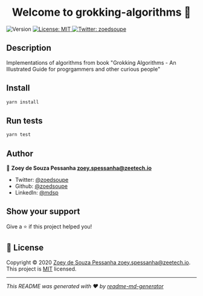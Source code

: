 <h1 align="center">Welcome to grokking-algorithms 👋</h1>
<p>
  <img alt="Version" src="https://img.shields.io/badge/version-1.0.0-blue.svg?cacheSeconds=2592000" />
  <a href="m" target="_blank">
    <img alt="License: MIT" src="https://img.shields.io/badge/License-MIT-yellow.svg" />
  </a>
  <a href="https://twitter.com/zoedsoupe" target="_blank">
    <img alt="Twitter: zoedsoupe" src="https://img.shields.io/twitter/follow/zoedsoupe.svg?style=social" />
  </a>
</p>

## Description

Implementations of algorithms from book &#34;Grokking Algorithms - An Illustrated Guide for progrgammers and other curious people&#34;

## Install

```sh
yarn install
```

## Run tests

```sh
yarn test
```

## Author

👤 **Zoey de Souza Pessanha <zoey.spessanha@zeetech.io>**

* Twitter: [@zoedsoupe](https://twitter.com/zoedsoupe)
* Github: [@zoedsoupe](https://github.com/zoedsoupe)
* LinkedIn: [@mdsp](https://linkedin.com/in/mdsp)

## Show your support

Give a ⭐️ if this project helped you!

## 📝 License

Copyright © 2020 [Zoey de Souza Pessanha <zoey.spessanha@zeetech.io>](https://github.com/zoedsoupe).<br />
This project is [MIT](https://github.com/zoedsoupe/grokking-algorithms/blob/master/LICENSE) licensed.

***
_This README was generated with ❤️ by [readme-md-generator](https://github.com/kefranabg/readme-md-generator)_
